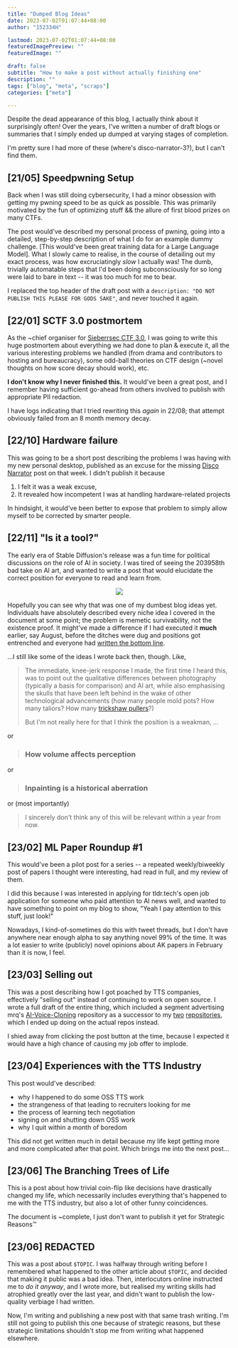 ```yaml
---
title: "Dumped Blog Ideas"
date: 2023-07-02T01:07:44+08:00
author: "152334H"

lastmod: 2023-07-02T01:07:44+08:00
featuredImagePreview: ""
featuredImage: ""

draft: false
subtitle: "How to make a post without actually finishing one"
description: ""
tags: ["blog", "meta", "scraps"]
categories: ["meta"]

---
```


Despite the dead appearance of this blog, I actually think about it surprisingly often! Over the years, I've written a number of draft blogs or summaries that I simply ended up dumped at varying stages of completion.

<!--more-->

I'm pretty sure I had more of these (where's disco-narrator-3?), but I can't find them.

## [21/05] Speedpwning Setup
Back when I was still doing cybersecurity, I had a minor obsession with getting my pwning speed to be as quick as possible. This was primarily motivated by the fun of optimizing stuff && the allure of first blood prizes on many CTFs. 

The post would've described my personal process of pwning, going into a detailed, step-by-step description of what I do for an example dummy challenge. [This would've been great training data for a Large Language Model]. What I slowly came to realise, in the course of detailing out my exact process, was how excruciatingly *slow* I actually was! The dumb, trivially automatable steps that I'd been doing subconsciously for so long were laid to bare in text -- it was too much for me to bear.

I replaced the top header of the draft post with a `description: "DO NOT PUBLISH THIS PLEASE FOR GODS SAKE"`, and never touched it again.

## [22/01] SCTF 3.0 postmortem
As the ~chief organiser for [Sieberrsec CTF 3.0](https://github.com/IRS-Cybersec/Sieberrsec-CTF-3.0), I was going to write this huge postmortem about everything we had done to plan & execute it, all the various interesting problems we handled (from drama and contributors to hosting and bureaucracy), some odd-ball theories on CTF design (~novel thoughts on how score decay should work), etc.

**I don't know why I never finished this.** It would've been a great post, and I remember having sufficient go-ahead from others involved to publish with appropriate PII redaction.

I have logs indicating that I tried rewriting this _again_ in 22/08; that attempt obviously failed from an 8 month memory decay.

## [22/10] Hardware failure 
This was going to be a short post describing the problems I was having with my new personal desktop, published as an excuse for the missing [Disco Narrator](https://152334h.github.io/disco-narrator/) post on that week. I didn't publish it because

1. I felt it was a weak excuse,
2. It revealed how incompetent I was at handling hardware-related projects

In hindsight, it would've been better to expose that problem to simply allow myself to be corrected by smarter people.

## [22/11] "Is it a tool?"
The early era of Stable Diffusion's release was a fun time for political discussions on the role of AI in society. I was tired of seeing the 203958th bad take on AI art, and wanted to write a post that would elucidate the correct position for everyone to read and learn from.

<p align='center'>
<img src="https://imgs.xkcd.com/comics/duty_calls.png"></img>
</p>

Hopefully you can see why that was one of my dumbest blog ideas yet. Individuals have absolutely described every niche idea I covered in the document at some point; the problem is memetic survivability, not the existence proof. It might've made a difference if I had executed it **much** earlier, say August, before the ditches were dug and positions got entrenched and everyone had [written the bottom line](https://www.lesswrong.com/posts/34XxbRFe54FycoCDw/the-bottom-line).

...I still like some of the ideas I wrote back then, though. Like,

> The immediate, knee-jerk response I made, the first time I heard this, was to point out the qualitative differences between photography (typically a basis for comparison) and AI art, while also emphasising the skulls that have been left behind in the wake of other technological advancements (how many people mold pots? How many taliors? How many [trickshaw pullers]()?)
> 
> But I'm not really here for that I think the position is a weakman, ...

or

>  ### How volume affects perception

or 

>  ### Inpainting is a historical aberration

or (most importantly)

> I sincerely don't think any of this will be relevant within a year from now.

## [23/02] ML Paper Roundup #1
This would've been a pilot post for a series -- a repeated weekly/biweekly post of papers I thought were interesting, had read in full, and my review of them.

I did this because I was interested in applying for tldr.tech's open job application for someone who paid attention to AI news well, and wanted to have something to point on my blog to show, "Yeah I pay attention to this stuff, just look!"

Nowadays, I kind-of-sometimes do this with tweet threads, but I don't have anywhere near enough alpha to say anything novel 99% of the time. It was a lot easier to write (publicly) novel opinions about AK papers in February than it is now, I feel.

## [23/03] Selling out
This was a post describing how I got poached by TTS companies, effectively "selling out" instead of continuing to work on open source. I wrote a full draft of the entire thing, which included a segment advertising mrq's [AI-Voice-Cloning](https://git.ecker.tech/mrq/ai-voice-cloning) repository as a successor to my [two](https://github.com/152334H/tortoise-tts-fast) [repositories](https://github.com/152334H/DL-Art-School), which I ended up doing on the actual repos instead.

I shied away from clicking the post button at the time, because I expected it would have a high chance of causing my job offer to implode.

## [23/04] Experiences with the TTS Industry
This post would've described:
* why I happened to do some OSS TTS work
* the strangeness of that leading to recruiters looking for me
* the process of learning tech negotiation 
* signing on and shutting down OSS work
* why I quit within a month of boredom

This did not get written much in detail because my life kept getting more and more complicated after that point. Which brings me into the next post...

## [23/06] The Branching Trees of Life
This is a post about how trivial coin-flip like decisions have drastically changed my life, which necessarily includes everything that's happened to me with the TTS industry, but also a lot of other funny coincidences.

The document is ~complete, I just don't want to publish it yet for Strategic Reasons™

## [23/06] REDACTED
This was a post about `$TOPIC`. I was halfway through writing before I remembered what happened to the other article about `$TOPIC`, and decided that making it public was a bad idea. Then, interlocutors online instructed me to *do it anyway*, and I wrote more, but realised my writing skills had atrophied greatly over the last year, and didn't want to publish the low-quality verbiage I had written. 

Now, I'm writing and publishing a new post with that same trash writing. I'm still not going to publish this one because of strategic reasons, but these strategic limitations shouldn't stop me from writing what happened elsewhere.

